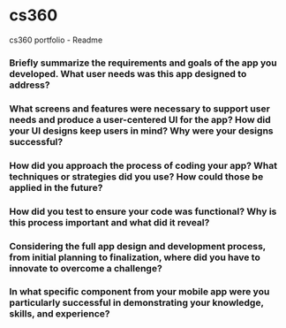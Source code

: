 # cs360
cs360 portfolio - Readme

### Briefly summarize the requirements and goals of the app you developed. What user needs was this app designed to address?

### What screens and features were necessary to support user needs and produce a user-centered UI for the app? How did your UI designs keep users in mind? Why were your designs successful?

### How did you approach the process of coding your app? What techniques or strategies did you use? How could those be applied in the future?

### How did you test to ensure your code was functional? Why is this process important and what did it reveal?

### Considering the full app design and development process, from initial planning to finalization, where did you have to innovate to overcome a challenge?

### In what specific component from your mobile app were you particularly successful in demonstrating your knowledge, skills, and experience?

